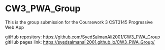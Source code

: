 # CW3_PWA_Group
This is the group submission for the Coursework 3 CST3145 Progressive Web App

gitHub repository: https://github.com/SyedSalmanAli2001/CW3_PWA_Group
gitHub pages link: https://syedsalmanali2001.github.io/CW3_PWA_Group/
